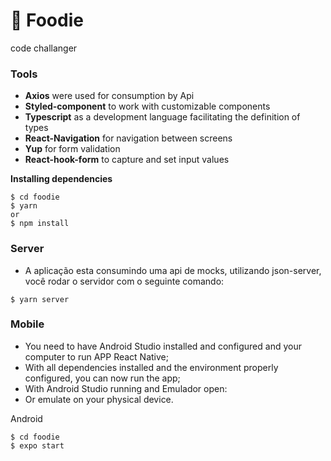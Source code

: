 # 🍔 Foodie
code challanger

### Tools
- **Axios** were used for consumption by Api
- **Styled-component** to work with customizable components
- **Typescript** as a development language facilitating the definition of types
- **React-Navigation** for navigation between screens
- **Yup** for form validation
- **React-hook-form** to capture and set input values


**Installing dependencies**

```
$ cd foodie 
$ yarn 
or
$ npm install
```

### Server
- A aplicação esta consumindo uma api de mocks, utilizando json-server, você rodar o servidor com o seguinte comando: 

```
$ yarn server
```

### Mobile
* You need to have Android Studio installed and configured and your computer to run APP React Native;
* With all dependencies installed and the environment properly configured, you can now run the app;
* With Android Studio running and Emulador open:
* Or emulate on your physical device.


Android

```
$ cd foodie 
$ expo start 
```

